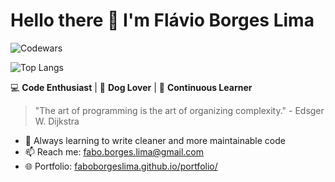 # Hello there 👋 I'm Flávio Borges Lima

![Codewars](https://www.codewars.com/users/FaboBorgesLima/badges/large)

![Top Langs](https://github-readme-stats.vercel.app/api/top-langs/?username=FaboBorgesLima)

💻 **Code Enthusiast** | 🐶 **Dog Lover** | 🚀 **Continuous Learner**

> "The art of programming is the art of organizing complexity." - Edsger W. Dijkstra

- 🌱 Always learning to write cleaner and more maintainable code
- 📫 Reach me: [fabo.borges.lima@gmail.com](mailto:fabo.borges.lima@gmail.com)
- 🌐 Portfolio: [faboborgeslima.github.io/portfolio/](https://faboborgeslima.github.io/portfolio/)

<!---
FaboBorgesLima/FaboBorgesLima is a ✨ special ✨ repository because its `README.md` (this file) appears on your GitHub profile.
You can click the Preview link to take a look at your changes.
--->
